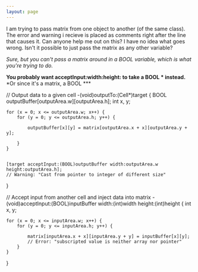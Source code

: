 ```yaml
---
layout: page
---
```




I am trying to pass matrix from one object to another (of the same class). The error and warning i recieve is placed as comments right after the line that causes it. Can anyone help me out on this? I have no idea what goes wrong. Isn't it possible to just pass the matrix as any other variable?

*Sure, but you can't pass a matrix around in a BOOL variable, which is what you're trying to do.*

**You probably want acceptInput:width:height: to take a BOOL * instead.** *Or since it's a matrix, a     BOOL ***

    
// Output data to a given cell
-(void)outputTo:(Cell*)target
{
	BOOL outputBuffer[outputArea.w][outputArea.h];
	int x, y;
	
	for (x = 0; x <= outputArea.w; x++) {
		for (y = 0; y <= outputArea.h; y++) {
			
			outputBuffer[x][y] = matrix[outputArea.x + x][outputArea.y + y];
			
		}
	}
	
	
	[target acceptInput:(BOOL)outputBuffer width:outputArea.w height:outputArea.h];
	// Warning: "Cast from pointer to integer of different size"
	
}

// Accept input from another cell and inject data into matrix
-(void)acceptInput:(BOOL)inputBuffer width:(int)width height:(int)height
{
	int x, y;
	
	for (x = 0; x <= inputArea.w; x++) {
		for (y = 0; y <= inputArea.h; y++) {
			
			matrix[inputArea.x + x][inputArea.y + y] = inputBuffer[x][y];
			// Error: "subscripted value is neither array nor pointer"
		}
	}
	
}
